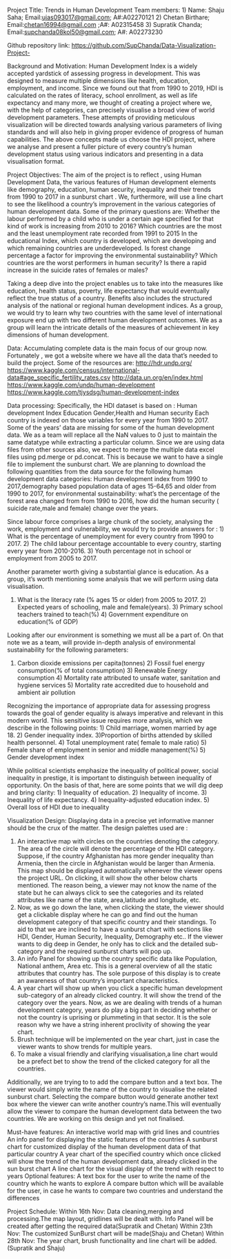 Project Title: Trends in Human Development 
Team members: 1) Name:  Shaju Saha; Email:ujas093017@gmail.com; A#:A02270121
    2)  Chetan Birthare; Email:chetan16994@gmail.com ;A#: A02315458
    3) Supratik Chanda; Email:supchanda08kol50@gmail.com; A#: A02273230

Github repository link: https://github.com/SupChanda/Data-Visualization-Project-

 Background and Motivation: Human Development Index is a widely accepted yardstick of assessing progress in development. This was designed to measure multiple dimensions like health, education, employment, and income. Since we found out that from 1990 to 2019, HDI is calculated on the rates of literacy, school enrollment, as well as life expectancy and many more, we thought of creating a project where we, with the help of categories,  can precisely visualise a broad view of world development parameters. These attempts of providing meticulous visualization will be directed towards analysing various parameters of living standards and will also help in giving proper evidence of progress of human capabilities. The above concepts  made us choose the HDI  project, where we analyse and present a fuller picture of every country’s human development status using various indicators and presenting in a data visualisation format.

Project Objectives: 
The aim of the project is to reflect , using Human Development Data, the various features of Human development elements like demography, education, human security, inequality and their trends from 1990 to 2017 in a sunburst chart . We, furthermore, will use a line chart to see the likelihood a country’s improvement in the various categories of human development data. Some of the primary questions are:
Whether the labour performed by a child who is under a certain age specified for that kind of work is increasing from 2010 to 2016?
Which countries are the most and the least unemployment rate recorded from 1991 to 2015
In the educational Index, which country is developed, which are developing and which remaining countries are underdeveloped.
Is forest change percentage a factor for improving the environmental sustainability? 
Which countries are the worst performers in human security? Is there a rapid increase in the suicide rates of females or males?

Taking a deep dive into the project enables us to take into the measures like education, health status, poverty, life expectancy  that would eventually reflect the true status of a country. Benefits also includes the structured analysis of the national or regional human development indices. As a group, we would try to learn why two countries with the same level of international exposure end up with two different human development outcomes. We as a group will learn the intricate details of the measures of achievement in key dimensions of human development.

Data: Accumulating complete data is the main focus of our group now. Fortunately , we got a website where we have all the data that’s needed to build the project. Some of the resources are:
http://hdr.undp.org/
https://www.kaggle.com/census/international-data#age_specific_fertility_rates.csv
http://data.un.org/en/index.html
https://www.kaggle.com/undp/human-development
https://www.kaggle.com/tjysdsg/human-development-index

Data processing: Specifically, the HDI dataset  is based on : 
Human development Index
Education
Gender,Health and Human security
Each country is indexed on those variables for every year from 1990 to 2017.  Some of the years’ data are missing for some of the human development data. We as a team will replace all the NaN values to 0 just to maintain the same datatype while extracting a particular column. Since we are using data files from other sources also, we expect to merge the multiple data excel files using pd.merge or pd.concat. This is because we want to have a single file to implement the sunburst chart. 
We are planning to download the following quantities from the data source for the following human development data categories: Human development index from 1990 to 2017,demography based population data of ages 15-64,65 and older from 1990 to 2017, for environmental sustainability: what’s the percentage of the forest area changed from from 1990 to 2016, how did the human security ( suicide rate,male and female) change over the years. 

Since labour force comprises a large chunk of the society, analysing the work, employment and vulnerability, we would try to provide answers for : 1) What is the percentage of unemployment for every country from 1990 to 2017. 2) The child labour percentage accountable to every country, starting every year from 2010-2016. 3) Youth percentage not in school or employment from 2005 to 2017. 

Another parameter worth giving a substantial glance is education. As a group, it’s worth mentioning some analysis that we will perform using data visualisation.
1) What is the literacy rate (% ages 15 or older) from 2005 to 2017. 2) Expected years of schooling, male and female(years). 3) Primary school teachers trained to teach(%) 4) Government expenditure on education(% of GDP)

Looking after our environment is something we must all be a part of. On that note we as a team, will provide in-depth analysis of environmental sustainability for the following parameters: 
1) Carbon dioxide emissions per capita(tonnes) 2) Fossil fuel energy consumption(% of total consumption) 3) Renewable Energy consumption 4) Mortality rate attributed to unsafe water, sanitation and hygiene services 5) Mortality rate accredited due to household and ambient air pollution

Recognizing the importance of appropriate data for assessing progress towards the goal of gender equality is always imperative and relevant in this modern world. This sensitive issue requires more analysis, which we describe in the following points: 1) Child marriage, women married by age 18. 2) Gender inequality index. 3)Proportion of births attended by skilled health personnel. 4) Total unemployment rate( female to male ratio) 5) Female share of employment in senior and middle management(%) 5) Gender development index

While political scientists emphasize the inequality of political power, social inequality in prestige, it is important to distinguish between inequality of opportunity. On the basis of that, here are some points that we will dig deep and bring clarity: 1) Inequality of education. 2) Inequality of income. 3) Inequality of life expectancy. 4) Inequality-adjusted  education index. 5) Overall loss of HDI due to inequality

Visualization Design: Displaying data in a precise yet informative manner should be the crux of the matter. The design palettes used are :
 1) An interactive map with circles on the countries denoting the category. The area of  the circle will denote the percentage of the HDI category. Suppose, if the country Afghanistan has more gender inequality than Armenia, then the circle in Afghanistan would be larger than Armenia. This map should be displayed automatically whenever the viewer opens the project URL. On clicking, it will show the other below charts mentioned. The reason being, a viewer may not know the name of the state but he can always click to see the categories and its related attributes like name of the state, area,latitude and longitude, etc.
 2) Now, as we go down the lane, when clicking the state, the viewer should get a clickable display where he can go and find out the human development category of that specific country and their standings. To aid to that we are inclined to have a sunburst chart with sections like HDI, Gender, Human Security, Inequality, Demography etc.. If the viewer wants to dig deep in Gender, he only has to click and the detailed sub-category and the required sunburst charts will pop up. 
 3) An info Panel for showing up the country specific data like Population, National anthem, Area etc. This is a general overview of all the static attributes that country has. The sole purpose of this display is to create an awareness of that country’s important characteristics.
4) A year chart  will show up when you click a specific human development sub-category of an already clicked country. It will show the trend of the category over the years. Now, as we are dealing with trends of a human development category, years do play a big part in deciding whether or not the country is uprising or plummeting in that sector. It is the sole reason why we have a string inherent proclivity of showing the year chart.
5) Brush technique will be implemented on the year chart, just  in case the viewer wants to show trends for multiple years.
 6) To make a visual friendly and clarifying visualisation,a  line chart would be a prefect bet to show the trend of the clicked category for all the countries. 

Additionally, we are trying to to add the compare button and a text box. The viewer would simply write the name of the country to visualise the related sunburst chart. Selecting the compare button would generate another text box where the viewer can write another country’s name.This will eventually allow the viewer to compare the human development data between the two countries. We are working on this design and yet not finalised.

Must-have features: 
An interactive world map with grid lines and countries
An info panel for displaying the static features of the countries
A sunburst chart for customized display of the human development data of that particular country
A year chart of the specified country which once clicked will show the trend of the human development data, already clicked in the sun burst chart
A line chart for the visual display of the trend with respect to years
Optional features:
A text box for the user to write the name of the country which he wants to explore
A compare button which will be available for the user, in case he wants to compare two countries and understand the differences

Project Schedule:
Within 16th Nov: Data cleaning,merging and processing.The map layout, gridlines will be dealt with. Info Panel will be created after getting the required data(Supratik and Chetan)
Within 23th Nov: The customized SunBurst chart will be made(Shaju and Chetan)
Within 28th Nov: The year chart, brush functionality and line chart will be added.(Supratik and Shaju)
